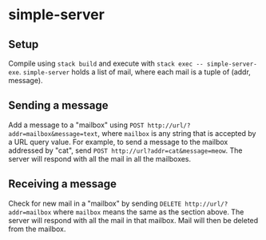 # simple-server

## Setup

Compile using `stack build` and execute with `stack exec -- simple-server-exe`.
`simple-server` holds a list of mail, where each mail is a tuple of
(addr, message).

## Sending a message

Add a message to a "mailbox" using `POST http://url/?addr=mailbox&message=text`, where
`mailbox` is any string that is accepted by a URL query value. For example, to
send a message to the mailbox addressed by "cat", send `POST
http://url?addr=cat&message=meow`. The server will respond with all the mail in
all the mailboxes.

## Receiving a message

Check for new mail in a "mailbox" by sending `DELETE http://url/?addr=mailbox`
where `mailbox` means the same as the section above. The server will respond
with all the mail in that mailbox. Mail will then be deleted from the mailbox.
